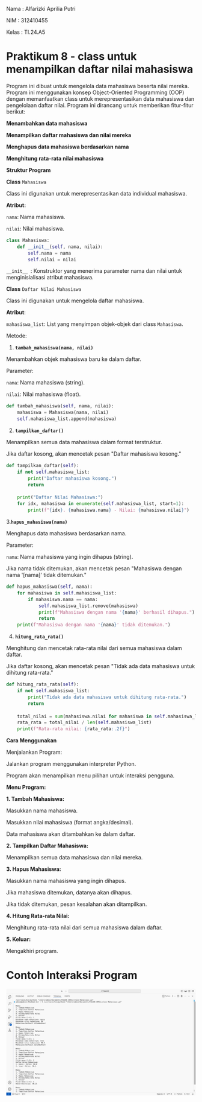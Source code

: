 Nama : Alfarizki Aprilia Putri 

NIM : 312410455

Kelas : TI.24.A5

# Praktikum 8 - class untuk menampilkan daftar nilai mahasiswa 

Program ini dibuat untuk mengelola data mahasiswa beserta nilai mereka. Program ini menggunakan konsep Object-Oriented Programming (OOP) dengan memanfaatkan class untuk merepresentasikan data mahasiswa dan pengelolaan daftar nilai. Program ini dirancang untuk memberikan fitur-fitur berikut:

**Menambahkan data mahasiswa**

**Menampilkan daftar mahasiswa dan nilai mereka**

**Menghapus data mahasiswa berdasarkan nama**

**Menghitung rata-rata nilai mahasiswa**

**Struktur Program**

**Class** `Mahasiswa`

Class ini digunakan untuk merepresentasikan data individual mahasiswa.

**Atribut:**

`nama`: Nama mahasiswa.

`nilai`: Nilai mahasiswa.

```python
class Mahasiswa:
    def __init__(self, nama, nilai):
        self.nama = nama
        self.nilai = nilai
```
`__init__ `: Konstruktor yang menerima parameter nama dan nilai untuk menginisialisasi atribut mahasiswa.

**Class** `Daftar Nilai Mahasiswa`

Class ini digunakan untuk mengelola daftar mahasiswa.

**Atribut**:

`mahasiswa_list`: List yang menyimpan objek-objek dari class `Mahasiswa`.

Metode:

1. **`tambah_mahasiswa(nama, nilai)`**

Menambahkan objek mahasiswa baru ke dalam daftar.

Parameter:

`nama`: Nama mahasiswa (string).

`nilai`: Nilai mahasiswa (float).

```python
def tambah_mahasiswa(self, nama, nilai):
    mahasiswa = Mahasiswa(nama, nilai)
    self.mahasiswa_list.append(mahasiswa)
```

2. **`tampilkan_daftar()`**

Menampilkan semua data mahasiswa dalam format terstruktur.

Jika daftar kosong, akan mencetak pesan "Daftar mahasiswa kosong."

```python
def tampilkan_daftar(self):
    if not self.mahasiswa_list:
        print("Daftar mahasiswa kosong.")
        return

    print("Daftar Nilai Mahasiswa:")
    for idx, mahasiswa in enumerate(self.mahasiswa_list, start=1):
        print(f"{idx}. {mahasiswa.nama} - Nilai: {mahasiswa.nilai}")
```

3.**`hapus_mahasiswa(nama)`**

Menghapus data mahasiswa berdasarkan nama.

Parameter:

`nama`: Nama mahasiswa yang ingin dihapus (string).

Jika nama tidak ditemukan, akan mencetak pesan "Mahasiswa dengan nama '[nama]' tidak ditemukan."

```python
def hapus_mahasiswa(self, nama):
    for mahasiswa in self.mahasiswa_list:
        if mahasiswa.nama == nama:
            self.mahasiswa_list.remove(mahasiswa)
            print(f"Mahasiswa dengan nama '{nama}' berhasil dihapus.")
            return
    print(f"Mahasiswa dengan nama '{nama}' tidak ditemukan.")
```

4. **`hitung_rata_rata()`**

Menghitung dan mencetak rata-rata nilai dari semua mahasiswa dalam daftar.

Jika daftar kosong, akan mencetak pesan "Tidak ada data mahasiswa untuk dihitung rata-rata."

```python
def hitung_rata_rata(self):
    if not self.mahasiswa_list:
        print("Tidak ada data mahasiswa untuk dihitung rata-rata.")
        return

    total_nilai = sum(mahasiswa.nilai for mahasiswa in self.mahasiswa_list)
    rata_rata = total_nilai / len(self.mahasiswa_list)
    print(f"Rata-rata nilai: {rata_rata:.2f}")
```

**Cara Menggunakan**

Menjalankan Program:

Jalankan program menggunakan interpreter Python.

Program akan menampilkan menu pilihan untuk interaksi pengguna.

**Menu Program:**

**1. Tambah Mahasiswa:**

Masukkan nama mahasiswa.

Masukkan nilai mahasiswa (format angka/desimal).

Data mahasiswa akan ditambahkan ke dalam daftar.

**2. Tampilkan Daftar Mahasiswa:**

Menampilkan semua data mahasiswa dan nilai mereka.

**3. Hapus Mahasiswa:**

Masukkan nama mahasiswa yang ingin dihapus.

Jika mahasiswa ditemukan, datanya akan dihapus.

Jika tidak ditemukan, pesan kesalahan akan ditampilkan.

**4. Hitung Rata-rata Nilai:**

Menghitung rata-rata nilai dari semua mahasiswa dalam daftar.

**5. Keluar:**

Mengakhiri program.

# Contoh Interaksi Program
![foto](https://github.com/aprilia55/labpy08/blob/cc673db0ac42c34a99f3bd55532a6f66df7d81a0/Screen%20Shot%202024-12-09%20at%2021.08.33.png)




